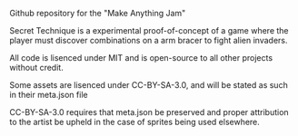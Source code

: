Github repository for the "Make Anything Jam"

Secret Technique is a experimental proof-of-concept of a game where the player must discover combinations on a arm bracer to fight alien invaders.


All code is lisenced under MIT and is open-source to all other projects without credit.

Some assets are lisenced under CC-BY-SA-3.0, and will be stated as such in their meta.json file

CC-BY-SA-3.0 requires that meta.json be preserved and proper attribution to the artist be upheld in the case of sprites being used elsewhere.
